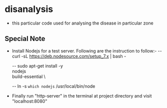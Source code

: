 # disanalysis
- this particular code used for analysing the disease in particular zone

## Special Note
- Install Nodejs for a test server. Following are the instruction to follow:-
  -- curl -sL https://deb.nodesource.com/setup_7.x | bash -

  -- sudo apt-get install -y \
                      nodejs \
                      build-essential \

  -- ln -s `which nodejs` /usr/local/bin/node
- Finally run "http-server" in the terminal at project directory and visit "localhost:8080"
